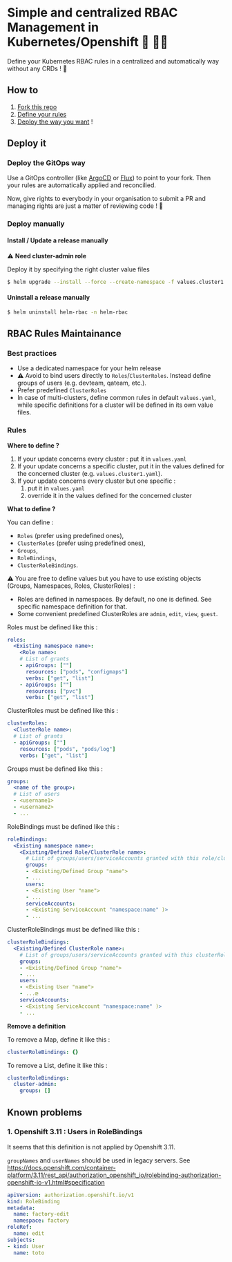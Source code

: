 # Simple and centralized RBAC Management in Kubernetes/Openshift 📜 👮‍♂️

Define your Kubernetes RBAC rules in a centralized and automatically way without any CRDs ! 🚀

## How to

1. [Fork this repo](https://github.com/gmoirod/helm-rbac/fork)
2. [Define your rules](#rbac-rules-maintainance)
3. [Deploy the way you want](#deploy-it) !

## Deploy it

### Deploy the GitOps way

Use a GitOps controller (like [ArgoCD](https://argoproj.github.io/cd/) or [Flux](https://fluxcd.io/)) to point to your fork. Then your rules are automatically applied and reconcilied. 

Now, give rights to everybody in your organisation to submit a PR and managing rights are just a matter of reviewing code ! 🤩

### Deploy manually
#### Install / Update a release manually

⚠️ **Need cluster-admin role**

Deploy it by specifying the right cluster value files
```bash
$ helm upgrade --install --force --create-namespace -f values.cluster1.yaml helm-rbac . -n helm-rbac
```

#### Uninstall a release manually

```bash
$ helm uninstall helm-rbac -n helm-rbac
```

## RBAC Rules Maintainance

### Best practices

- Use a dedicated namespace for your helm release
- ⚠️ Avoid to bind users directly to `Roles`/`ClusterRoles`. Instead define groups of users (e.g. devteam, qateam, etc.).
- Prefer predefined `ClusterRoles`
- In case of multi-clusters, define common rules in default `values.yaml`, while specific definitions for a cluster will be defined in its own value files.


### Rules

**Where to define ?**

1. If your update concerns every cluster : put it in `values.yaml`
2. If your update concerns a specific cluster, put it in the values defined for the concerned cluster (e.g. `values.cluster1.yaml`).
3. If your update concerns every cluster but one specific :
    1. put it in `values.yaml`
    2. override it in the values defined for the concerned cluster

**What to define ?**

You can define :
- `Roles` (prefer using predefined ones),
- `ClusterRoles` (prefer using predefined ones),
- `Groups`,
- `RoleBindings`,
- `ClusterRoleBindings`.

⚠️ You are free to define values but you have to use existing objects (Groups, Namespaces, Roles, ClusterRoles) :
- Roles are defined in namespaces. By default, no one is defined. See specific namespace definition for that.
- Some convenient predefined ClusterRoles are `admin`, `edit`, `view`, `guest`.

Roles must be defined like this :
```yaml
roles:
  <Existing namespace name>:
    <Role name>:
    # List of grants
    - apiGroups: [""]
      resources: ["pods", "configmaps"]
      verbs: ["get", "list"]
    - apiGroups: [""]
      resources: ["pvc"]
      verbs: ["get", "list"]
```

ClusterRoles must be defined like this :
```yaml
clusterRoles:
  <ClusterRole name>:
  # List of grants
  - apiGroups: [""]
    resources: ["pods", "pods/log"]
    verbs: ["get", "list"]
```

Groups must be defined like this :
```yaml
groups:
  <name of the group>:
  # List of users
  - <username1>
  - <username2>
  - ...
```

RoleBindings must be defined like this :
```yaml
roleBindings:
  <Existing namespace name>:
    <Existing/Defined Role/ClusterRole name>:
      # List of groups/users/serviceAccounts granted with this role/clusterRole in this namespace
      groups:
      - <Existing/Defined Group "name">
      - ...
      users:
      - <Existing User "name">
      - ...
      serviceAccounts:
      - <Existing ServiceAccount "namespace:name" )>
      - ...
```

ClusterRoleBindings must be defined like this :
```yaml
clusterRoleBindings:
  <Existing/Defined ClusterRole name>:
    # List of groups/users/serviceAccounts granted with this clusterRole in the cluster
    groups:
    - <Existing/Defined Group "name">
    - ...
    users:
    - <Existing User "name">
    - ...œ
    serviceAccounts:
    - <Existing ServiceAccount "namespace:name" )>
    - ...
```

**Remove a definition**

To remove a Map, define it like this :
```yaml
clusterRoleBindings: {}
```

To remove a List, define it like this :
```yaml
clusterRoleBindings:
  cluster-admin:
    groups: []
```

## Known problems

### 1. Openshift 3.11 : Users in RoleBindings

It seems that this definition is not applied by Openshift 3.11.

`groupNames` and `userNames` should be used in legacy servers. See https://docs.openshift.com/container-platform/3.11/rest_api/authorization_openshift_io/rolebinding-authorization-openshift-io-v1.html#specification

```yaml
apiVersion: authorization.openshift.io/v1
kind: RoleBinding
metadata:
  name: factory-edit
  namespace: factory
roleRef:
  name: edit
subjects:
- kind: User
  name: toto
```